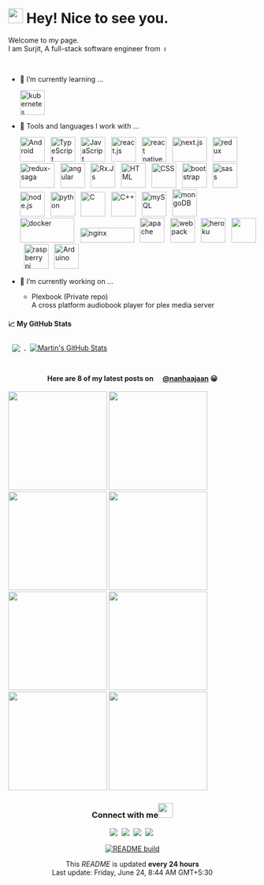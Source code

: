 <!--
**SurjitSahoo/surjitsahoo** is a ✨ _special_ ✨ repository because its `README.md` (this file) appears on your GitHub profile.

Here are some ideas to get you started:

- 🔭 I’m currently working on ...
- 🌱 I’m currently learning ...
- 👯 I’m looking to collaborate on ...
- 🤔 I’m looking for help with ...
- 💬 Ask me about ...
- 📫 How to reach me: ...
- 😄 Pronouns: ...
- ⚡ Fun fact: ...
-->

<h1><img src="https://emojis.slackmojis.com/emojis/images/1531849430/4246/blob-sunglasses.gif?1531849430" width="30"/> Hey! Nice to see you.</h1>

Welcome to my page.  
I am Surjit, A full-stack software engineer from&nbsp;
<img src="https://upload.wikimedia.org/wikipedia/en/thumb/4/41/Flag_of_India.svg/1200px-Flag_of_India.svg.png" height="11" title="India">

<br/>

- 🌱 I’m currently learning ...

  <img src="https://cdn.worldvectorlogo.com/logos/kubernets.svg" alt="kubernetes" title="Kubernetes" width="50" height="50" />

- 🧰 Tools and languages I work with ...

  <img src="https://cdn.worldvectorlogo.com/logos/android.svg" alt="Android" title="Android" width="50" height="50" > &nbsp;
  <img src="https://cdn.worldvectorlogo.com/logos/typescript.svg" alt="TypeScript" title="TypeScript" width="50" height="50" > &nbsp;
  <img src="https://cdn.worldvectorlogo.com/logos/logo-javascript.svg" alt="JavaScript" title="JavaScript" width="50" height="50" > &nbsp;
  <img src="https://cdn.worldvectorlogo.com/logos/react-2.svg" alt="react.js" title="React.Js" width="50" height="50" > &nbsp;
  <img src="https://cdn.worldvectorlogo.com/logos/react-native-firebase-1.svg" alt="react native" title= "React Native" width="50" height="50" > &nbsp;
  <img src="https://cdn.worldvectorlogo.com/logos/nextjs-3.svg" alt="next.js" title="Next.Js" width="70" height="50" > &nbsp;
  <img src="https://cdn.worldvectorlogo.com/logos/redux.svg" alt="redux" title="Redux" width="50" height="50" > &nbsp;
  <img src="https://cdn.worldvectorlogo.com/logos/redux-saga.svg" alt="redux-saga" title="Redux Saga" width="70" height="50" > &nbsp;
  <img src="https://cdn.worldvectorlogo.com/logos/angular-icon-1.svg" alt="angular" title="Angular" width="50" height="50" > &nbsp;
  <img src="https://cdn.worldvectorlogo.com/logos/rxjs-1.svg" alt="Rx.Js" title="Rx.Js" width="50" height="50" > &nbsp;
  <img src="https://cdn.jsdelivr.net/gh/devicons/devicon/icons/html5/html5-original.svg" alt="HTML" title="HTML" width="50" height="50" > &nbsp;
  <img src="https://cdn.jsdelivr.net/gh/devicons/devicon/icons/css3/css3-original.svg" alt="CSS" title="CSS" width="50" height="50" > &nbsp;
  <img src="https://cdn.worldvectorlogo.com/logos/bootstrap-4.svg" alt="bootstrap" title="Bootstrap" width="50" height="50" > &nbsp;
  <img src="https://cdn.worldvectorlogo.com/logos/sass-1.svg" alt="sass" title="Sass" width="50" height="50" > &nbsp;
  <img src="https://cdn.worldvectorlogo.com/logos/nodejs-icon.svg" alt="node.js" title="Node.Js" width="50" height="50" > &nbsp;
  <img src="https://cdn.worldvectorlogo.com/logos/python-5.svg" alt="python" title="Python" width="50" height="50" > &nbsp;
  <img src="https://cdn.jsdelivr.net/gh/devicons/devicon/icons/c/c-original.svg" alt="C" title="C" width="50" height="50" > &nbsp;
  <img src="https://cdn.worldvectorlogo.com/logos/c.svg" alt="C++" title="C++" width="50" height="50" > &nbsp;
  <img src="https://cdn.worldvectorlogo.com/logos/mysql-6.svg" alt="mySQL" title="MySQL" width="50" height="50" > &nbsp;
  <img src="https://cdn.worldvectorlogo.com/logos/mongodb-icon-1.svg" alt="mongoDB" title="MongoDB" width="50" height="55" > &nbsp;
  <img src="https://cdn.worldvectorlogo.com/logos/docker-3.svg" alt="docker" title="Docker" width="110" height="50" > &nbsp;
  <img src="https://cdn.worldvectorlogo.com/logos/nginx.svg" alt="nginx" title="nginx" width="110" height="30" > &nbsp;
  <img src="https://cdn.jsdelivr.net/gh/devicons/devicon/icons/apache/apache-original-wordmark.svg" alt="apache" title="apache" width="50" height="50" > &nbsp;
  <img src="https://cdn.worldvectorlogo.com/logos/webpack-icon.svg" alt="webpack" title="Webpack" width="50" height="50" > &nbsp;
  <img src="https://cdn.worldvectorlogo.com/logos/heroku-4.svg" alt="heroku" title="heroku" width="50" height="50" > &nbsp;
  <img src="https://cdn.worldvectorlogo.com/logos/git-icon.svg" alt="" title="git" width="50" height="50" > &nbsp;
  <img src="https://cdn.worldvectorlogo.com/logos/raspberry-pi.svg" alt="raspberry pi" title="Raspberry Pi" width="50" height="50" > &nbsp;
  <img src="https://cdn.jsdelivr.net/gh/devicons/devicon/icons/arduino/arduino-original-wordmark.svg" alt="Arduino" title="Arduino" width="50" height="50" > &nbsp;
  <!-- <img src="" alt="" width="50" height="50" > &nbsp; -->

- 🔭 I’m currently working on ...
  - Plexbook (Private repo)  
    A cross platform audiobook player for plex media server

#### &#x1f4c8; My GitHub Stats

<a href="https://github.com/surjitsahoo">
  <img align="center" style="margin:0.5rem" src="https://github-readme-stats.vercel.app/api/top-langs/?username=surjitsahoo&langs_count=3&hide=html,css&title_color=ffffff&text_color=c9cacc&icon_color=4AB197&bg_color=1A2B34" />
</a>

<a href="https://github.com/surjitsahoo">
  <img align="center" style="margin:0.5rem" src="https://github-readme-stats.vercel.app/api?username=surjitsahoo&show_icons=true&line_height=27&count_private=true&title_color=ffffff&text_color=c9cacc&icon_color=4AB097&bg_color=1A2B34" alt="Martin's GitHub Stats" />
</a>

<br/>
<br/>

<h4 align="center">Here are 8 of my latest posts on
<img src="https://cdn.worldvectorlogo.com/logos/instagram-2-1.svg" height="12" />
<a href="https://www.instagram.com/nanhaajaan/">@nanhaajaan</a> 
😀</h4>

<p>
<img src="https:&#x2F;&#x2F;cdn1.picuki.com&#x2F;hosted-by-instagram&#x2F;q&#x3D;0exhNuNYnjBcaS3SYdxKjf8P3%7C%7CFyWgxSZ60STLepjSVmIR1vLHOapZA0mpCj4yRwKwVlASuRYz1o7I4jVl9YCz1%7C%7COkLfTrGKRDdV66SRUefN1Txj%7C%7CJJlkbs0LnQeZ3Cu8cssVAmYdTUdHOlPHL%7C%7Clo79UvOa0LGFq8zCXW%7C%7CdEnGZK55f0Z7F9mt9wuuS4jkja45BsNz5F%7C%7CH8kKl1lq9ze+XdbEvf0PMd6trV2QaUNh4kG5OKopCu7Lm4rbzMvRmDZhYXCoOELhn7ddRAZzECdd6o3d20m2Gf2ozsL9IkqhdiDFotpidM%7C%7Ck4H2bUdBXG9p+kMjxdKyn36dOF+I63x41TjS9bujWesc98ThdMWpB9%7C%7CnmCyXOejRG4lGdHtWJajjUXKFON+VHd5o0IRKQa4c9X3loyfkMo%7C%7C63yxiDTEX1DaNCsoj" width="200">
<img src="https:&#x2F;&#x2F;cdn1.picuki.com&#x2F;hosted-by-instagram&#x2F;q&#x3D;0exhNuNYnjBcaS3SYdxKjf8P3%7C%7CFyWgxSZ60STLepjSVmIR1vLHOapZA0mpCj4yRwKwVlASuRYz1o5IktV1VXCz17PETYQb2PTj9c5qidXOymvDBg9ZVokbo3L3QXbXeo98IuXWepNWwPG%7C%7CsAULjh7uZE+OXvZDYbpzeWNKpDnGICsPygS7Y4wIEn3afU1XT2vdBhPGseolQyLBlm8oWclTQJY%7C%7Czkb913qq9jQ7kYx84E77yjymu7FWMjdX1qFjeNu4aPnOEOwxzmdwo7+nX6FvhraXMQgmq0vxVs5LYImrOEYLdZwKoZiZ+BWVQocyp%7C%7CqUlMw5iIpHbEUHH75mYC%7C%7CFLWhLa1f6MHhJP0dd6ad%7C%7CrI7QCGbbLcSewBCDwACKGGA2D9FKyzC+EIkt95Jvsc+W+EyCiLZLzS%7C%7CV4gBhhZ1DK8DZNGYuew8IODwlaJkTSv5gg+zZrpWZAEkXoLtPqD6jlocHibUspJPWyF" width="200">
<img src="https:&#x2F;&#x2F;cdn1.picuki.com&#x2F;hosted-by-instagram&#x2F;q&#x3D;0exhNuNYnjBcaS3SYdxKjf8P3%7C%7CFyWgxSZ60STLepjSVmIR1vLHOapZA0mpCj4yRwKwVlASuRYz1n4ospUF9RDz17O0PZS7aKSz5X66SfXObN1jRu9JVinb02JHwZYn+q88AtVgmYdTUdHOlPHL%7C%7Clo79UvOa0LGFq8zCXItscywlapZ63W6173pQu9u+OgU+2ptV%7C%7CJzlE+2UyMEgvsNzX5DkFUbLPPM1LpqBjG+Zc04E65ezRlC27THw8SDx0ESGrrLHOvtY81Rv%7C%7CRyN+72%7C%7C6Zfo3Gn9LiG2q5S8U4rMcjcOnMIAw+Nw+tfD6S0Qmfk1K4Rdtksnq2naLZ2j0jxNt4lTs+L+4RckrlYfmffGERuik33Pmd6TpR+pBciwZM%7C%7CLQBnvFOa2lFd9Nhr4YC75B0gPjoiSfUZOk%7C%7C1VOCjZ1kD2PUcVyRfvFlw&#x3D;&#x3D;" width="200">
<img src="https:&#x2F;&#x2F;cdn1.picuki.com&#x2F;hosted-by-instagram&#x2F;q&#x3D;0exhNuNYnjBcaS3SYdxKjf8P3%7C%7CFyWgxSZ60STLepjSVmIR1vLHOapZA0mpCj4yRwKwVlASuRYz1n4IgpUV9YDj18O0TeTbSOSThQ7q+cVunN1zBn8J5okL43KnwfZHes88YpXAmYdTUdHOlPHL%7C%7Clo7gV%7C%7CPvwbCgMoDOMPbJCyQlWotfpUrJy9ZRzt52U1h+189JldAJZ+jtvdBFundPZlTIeAefzPcBgoK9jC74NjpRIuqHtnyuxH34+emlsFj3RuYTM2dENhhzrdSFlqjD3AZY1LHMRiVbmuDEXuoY93aqWDp5M4bMB5rfSeCATUTFJ9Bhbo8G0rzKfUUX54HFXhWXXz+6QUPgi9rj3B9K8dPqvzyLCM+aTQf1DVSdfUMP3Z2CJGcCnJvILh7JmNatv9m%7C%7CnpyCXVo+gizdBJyITjhHbM58kDuS6xryFqlDhxDKL%7C%7CVFpsu6aI5B5jmFT8fqe4AImLn7AA5Ac" width="200">
<img src="https:&#x2F;&#x2F;cdn1.picuki.com&#x2F;hosted-by-instagram&#x2F;q&#x3D;0exhNuNYnjBcaS3SYdxKjf8P3%7C%7CFyWgxSZ60STLepjSVmIR1vLHOapZA0mpCj4yRwKwVlASuRYz1n54ooUFtQCj18OkPdQbeASDtR6qScVOzN1DBh9Z9lk7ozKXEbZXWq88EkUwmYdTUdHOlPHL%7C%7Clo7gV%7C%7CPvwbCgMoDOMPbJCyQlWotfpUrJy9ZRzt52U1h+189JldAJZ+jtvdBFundPZlTIeAefzPcBgoK9jC74NjpRIuqHtnyuxH34+emlsFj3RuYTM2dENhhzrdSFlqjH0AZY1LHMRiVbmnR4bmpR4haioDoZM4aYatJnndiACW2E2hjZolMSQkAHsSUGImUBRwT2Ej+b3ffZ79sXPBMeiBdLd3TaSYobtPbZhcmobCuX1BmDmdc2mE81cjo4XRa9+21e61FbldoX9%7C%7CVV+AWgc0RaoKssiFruiyqyb4X7U32qMpgFjww&#x3D;&#x3D;" width="200">
<img src="https:&#x2F;&#x2F;cdn1.picuki.com&#x2F;hosted-by-instagram&#x2F;q&#x3D;0exhNuNYnjBcaS3SYdxKjf8P3%7C%7CFyWgxSZ60STLepjSVmIR1vLHOapZA0mpCj4yRwKwVlASuRYz1l4YoiU15UCz15PETZSLyMSD5S7q6ZVu3N2zZg%7C%7CJJnkb49K3weZXGs9MIkUwmYdSgIGaYDG7uo%7C%7CesJ+f7ucjMBpi2XMLQT9zJBpY6uSKVKz8J1pJ2Jg3Tt%7C%7C9kiJzJE5m4vMAQho9mJ52tEX%7C%7CD+O8BnsaBwVLYBxMQK5qnRlSaHEmw+Jj8uQXagtIj+kOYA2Da5JiEprU+iSvo0DnQhkVC%7C%7C5i93t4gj1aSAMok99PkakIH2bSAEXG428Fk71pu1ynOdV0GdhxB1+y32yri7X%7C%7CAgtJveC9a+Dc3+5C2UOZfqGphZaiwnCvH6Vk%7C%7CPFNGwM+kfmY4SSqpsgAiWpVT7S7734wB4AGgdgTKNVME&#x3D;" width="200">
<img src="https:&#x2F;&#x2F;cdn1.picuki.com&#x2F;hosted-by-instagram&#x2F;q&#x3D;0exhNuNYnjBcaS3SYdxKjf8P3%7C%7CFyWgxSZ60STLepjSVmIR1vLHOapZA0mpCj4yRwKwVlASuRYz1l5IsoVFVRDz15PUfaQbCMTzxS6qubV+rN1jBu859okL81KXQdbXSq88AoVQmYdSgIGaYDG7uo+qhT5aGuO1lQpTb9d7JGmC4E5ZObS6olhMF4pJ2Jg3Tt%7C%7C9kiJzJE5m4vMAQho9mJ52tEX%7C%7CD+O8BnsaBwVLYBxMQK5qnRlSaHEmw+Jj8uRHagtIj+kOYA2AHrTBsUqzKgf%7C%7CgaDnRT2FGw4EF3t4gj1aSAMok99PkakIH2bSAEXG428Fk71pu1ynOdV0GdklR+z0Hhl4GfRagiqZPZL%7C%7Cm3dvLN5C7oOLz8TZprTS4qVPDgZ1nsCNK5Js8fmY4SSqps9Xvn1lP7S7734wB4AGgdgTKNVME&#x3D;" width="200">
<img src="https:&#x2F;&#x2F;cdn1.picuki.com&#x2F;hosted-by-instagram&#x2F;q&#x3D;0exhNuNYnjBcaS3SYdxKjf8P3%7C%7CFyWgxSZ60STLepjSVmIR1vLHOapZA0mpCj4yRwKwVlASuRYz1k4IktUFtWCz1%7C%7CNEbYQbOJTTZR76+fVufN0Tdj8JBml74zJHQZZ3+o98MoVQmYdSgIGaYDG7uo%7C%7CeoS%7C%7C+XucjIFoC2WNLIT9zJBpY6uSKVKz8J1pJ2Jg3Tt%7C%7C9kiJzJE5m4vMAQho9mJ52tEX%7C%7CD+O8BnsaBwVLYBxMQK5qnRlSaHEmw+Jj8uT3agtIj+kOYA2Cm5fAoO71aBF680DnQhvkaN7xt3t4gj1aSAMok99PkakIH2bSAEXG428Fk71pu1ynOdV0Gdh2Z76mL1w+enYed3l8X0BquUWc3h4g30V5bmTOlITiIpLNXUflrYFsr7Bs8fmY4SSqpsgAyT1CD7S7734wB4AGgdgTKNVME&#x3D;" width="200">
</p>

<div align='center'>
<h3>Connect with me<img src="https://emojis.slackmojis.com/emojis/images/1536351075/4594/blob-wave.gif?1536351075" width="30"> </h3>

[![](https://img.shields.io/badge/Twitter-1DA1F2?style=for-the-badge&logo=twitter&logoColor=white)](https://twitter.com/nanha_jaan)&nbsp;
[![](https://img.shields.io/badge/LinkedIn-0077B5?style=for-the-badge&logo=linkedin&logoColor=white)](https://www.linkedin.com/in/surjitsahoo)&nbsp;
[![](https://img.shields.io/badge/Instagram-E4405F?style=for-the-badge&logo=instagram&logoColor=white)](https://www.instagram.com/nanhaajaan/)&nbsp;
[![](https://img.shields.io/badge/Facebook-1877F2?style=for-the-badge&logo=facebook&logoColor=white)](https://www.facebook.com/surjit.sahoo.3576/)&nbsp;

[![README build](https://github.com/SurjitSahoo/surjitsahoo/actions/workflows/main.yaml/badge.svg)](https://github.com/SurjitSahoo/surjitsahoo/actions/workflows/main.yaml)

<p>This <i>README</i> is updated <b>every 24 hours</b><br/>
Last update: Friday, June 24, 8:44 AM GMT+5:30</p>
</div>
